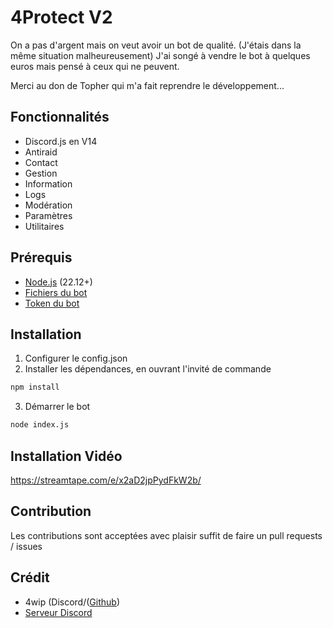 # 4Protect V2
On a pas d'argent mais on veut avoir un bot de qualité. (J'étais dans la même situation malheureusement)
J'ai songé à vendre le bot à quelques euros mais pensé à ceux qui ne peuvent.

Merci au don de Topher qui m'a fait reprendre le développement...

## Fonctionnalités
- Discord.js en V14
- Antiraid
- Contact
- Gestion
- Information
- Logs
- Modération
- Paramètres
- Utilitaires

## Prérequis
- [Node.js](https://nodejs.org/fr/download/current) (22.12+)
- [Fichiers du bot](https://github.com/4wip/4Protect-V2/archive/refs/heads/main.zip)
- [Token du bot](https://discord.com/developers/applications)

## Installation
1. Configurer le config.json
2. Installer les dépendances, en ouvrant l'invité de commande
```bash
npm install
```
3. Démarrer le bot
```bash
node index.js
```

## Installation Vidéo
https://streamtape.com/e/x2aD2jpPydFkW2b/

## Contribution
Les contributions sont acceptées avec plaisir suffit de faire un pull requests / issues 

## Crédit
- 4wip (Discord/([Github](https://github.com/4wip))
- [Serveur Discord](https://discord.gg/26KgQQxMJ5)
